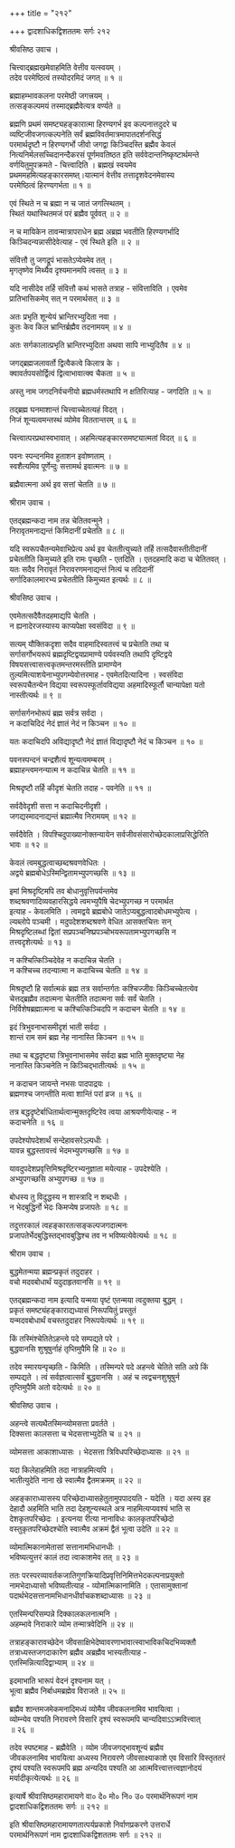 +++
title = "२१२"

+++
द्वादशाधिकद्विशततमः सर्गः २१२  
  
श्रीवसिष्ठ उवाच ।  
  
चित्त्वाद्ब्रह्मखमेवाहमिति वेत्तीव यत्स्वयम् ।  
तदेव परमेष्ठित्वं तस्योदरमिदं जगत् ॥ १ ॥  
  
ब्रह्माहम्भावकलना परमेष्ठी जगत्त्रयम् ।  
तत्सङ्कल्पमयं तस्माद्ब्रह्मैवेत्यत्र वर्ण्यते ॥   
  
ब्रह्मणि प्रथमं समष्ट्यहङ्कारात्मा हिरण्यगर्भ इव कल्पनात्तदुदरे च   
व्यष्टिजीवजगत्कल्पनेति सर्वं ब्रह्मविवर्तमात्रमापातदर्शनसिद्धं   
परमार्थदृष्टौ न हिरण्यगर्भो जीवो जगद्वा किञ्चिदस्ति ब्रह्मैव केवलं   
नित्यनिर्मलसच्चिदानन्दैकरसं पूर्णमवतिष्ठत इति सर्ववेदान्तनिष्कृष्टार्थमन्ते   
वर्णयितुमुपक्रमते - चित्त्वादिति । ब्रह्मखं स्वयमेव   
प्रथममहमित्यहङ्कारसमष्त्।यात्मानं वेत्तीव तत्तादृशवेदनमेवास्य   
परमेष्ठित्वं हिरण्यगर्भता ॥ १ ॥  
  
एवं स्थिते न च ब्रह्मा न च जातं जगत्स्थितम् ।  
स्थितं यथास्थितमजं परं ब्रह्मैव पूर्ववत् ॥ २ ॥  
  
न च मायिकेन तावन्मात्रापराधेन ब्रह्म अब्रह्म भवतीति हिरण्यगर्भादि   
किञ्चिदन्यन्नासीदेवेत्याह - एवं स्थिते इति ॥ २ ॥  
  
संवित्तौ तु जगद्रूपं भासतेऽप्येवमेव तत् ।  
मृगतृष्णेव मिथ्यैव दृश्यमानमपि त्वसत् ॥ ३ ॥  
  
यदि नासीदेव तर्हि संवित्तौ कथं भासते तत्राह - संवित्ताविति । एवमेव   
प्रातिभासिकमेव् सत् न परमार्थसत् ॥ ३ ॥   
  
अतः प्रभृति शून्येयं भ्रान्तिरभ्युदिता नवा ।  
कुतः केव किल भ्रान्तिर्ब्रह्मैव तदनामयम् ॥ ४ ॥  
  
अतः सर्गकालात्प्रभृति भ्रान्तिरभ्युदिता अथवा सापि नाभ्युदितैव ॥ ४ ॥  
  
जगद्ब्रह्मजलावर्तो द्वित्वैकत्वे किलात्र के ।  
क्वावर्तपयसोर्द्वित्वं द्वित्वाभावात्क्व चैकता ॥ ५ ॥  
  
अस्तु नाम जगदनिर्वचनीयो ब्रह्मधर्मस्तथापि न क्षतिरित्याह - जगदिति ॥ ५ ॥  
  
तद्ब्रह्म घनमाशान्तं चित्त्वाच्चेतत्यहं विदत् ।  
निजं शून्यत्वमन्तस्थं व्योमेव विततान्तरम् ॥ ६ ॥  
  
चित्त्वात्परप्रथास्वभावात् । अहमित्यहङ्कारसमष्ट्यात्मतां विदत् ॥ ६ ॥  
  
पवनः स्पन्दनमिव हुताशन इवोष्णताम् ।  
स्वशैत्यमिव पूर्णेन्दुः सत्तामर्थ इवात्मनः ॥ ७ ॥  
  
ब्रह्मैवात्मना अर्थ इव सत्तां चेतति ॥ ७ ॥  
  
श्रीराम उवाच ।  
  
एतद्ब्रह्मन्कदा नाम तन्न चेतितवन्मुने ।  
निरावृतमनाद्यन्तं किमिदानीं प्रचेतति ॥ ८ ॥  
  
यदि स्वरूपचैतन्यमेवाभिप्रेत्य अर्थ इव चेततीत्युच्यते तर्हि तत्सदैवास्तीतीदानीं   
प्रचेततीति किमुच्यते इति रामः पृच्छति - एतदिति । एतदहमादि कदा च चेतितवत् ।   
यतः सदैव निरावृतं निरावरणमनाद्यन्तं नित्यं च तदिदानीं   
सर्गादिकालमारभ्य प्रचेततीति किमुच्यत इत्यर्थः ॥ ८ ॥  
  
श्रीवसिष्ठ उवाच ।  
  
एवमेतत्सदैवैतदहमाद्यपि चेतति ।  
न ह्यनादेरजस्यास्य काप्यपेक्षा स्वसंविदा ॥ ९ ॥  
  
सत्यम् यौक्तिकदृशा सदैव वाहमादिस्वतत्त्वं च प्रचेतति तथा च   
सर्गासर्गोभयरूपं ब्रह्मदृष्टिद्वयप्रामाण्ये पर्यवस्यति तथापि दृष्टिद्वये   
विषयसत्त्वासत्त्वकृतमन्तरमस्तीति प्रामाण्येन   
तुल्यमित्याशयेनाभ्युपगम्येवोत्तरमाह - एवमेतदित्यादिना । स्वसंविदा   
स्वरूपचैतन्येन विद्यया स्वरूपस्फूर्तावविद्यया अहमादिस्फूर्तौ चान्यापेक्षा यतो   
नास्तीत्यर्थः ॥ ९ ॥  
  
सर्गासर्गनभोरूपं ब्रह्म सर्वत्र सर्वदा ।  
न कदाचिदिदं नेदं ज्ञातं नेदं न किञ्चन ॥ १० ॥  
  
यतः कदाचिदपि अविद्यादृष्टौ नेदं ज्ञातं विद्यादृष्टौ नेदं च किञ्चन ॥ १० ॥  
  
पवनस्पन्दनं चन्द्रशैत्यं शून्यत्वमम्बरम् ।  
ब्रह्माहन्त्वमनन्यात्म न कदाचिन्न चेतति ॥ ११ ॥  
  
मिश्रदृष्टौ तर्हि कीदृशं चेतति तदाह - पवनेति ॥ ११ ॥  
  
सर्वदैवेदृशी सत्ता न कदाचिदनीदृशी ।  
जगद्यस्मादनाद्यन्तं ब्रह्मात्मैव निरामयम् ॥ १२ ॥  
  
सर्वदैवेति । विपश्चिदुपाख्यानोक्तन्यायेन सर्वजीवसंसारोच्छेदकालाप्रसिद्धेरिति   
भावः ॥ १२ ॥  
  
केवलं त्वमबुद्धत्वाच्छब्दश्रवणवेधितः ।  
अद्वये ब्रह्मबोधेऽस्मिन्द्वितामभ्युपगच्छसि ॥ १३ ॥  
  
इमां मिश्रदृष्टिमपि तव बोधानुवृत्तिपर्यन्तमेव   
शब्दश्रवणादिव्यवहारसिद्धये त्वमभ्युपैषि चेदभ्युपगच्छ न परमार्थत   
इत्याह - केवलमिति । त्वमद्वये ब्रह्मबोधे जातेऽप्यबुद्धत्वादबोधमभ्युपेत्य ।   
ल्यब्लोपे पञ्चमी । मदुपदेशशब्दश्रवणे वेधित आसक्तचित्तः सन्   
मिश्रदृष्टिलब्धां द्वितां सप्रपञ्चनिष्प्रपञ्चोभयरूपतामभ्युपगच्छसि न   
तत्त्वदृशेत्यर्थः ॥ १३ ॥  
  
न कश्चित्किञ्चिदेवेह न कदाचिन्न चेतति ।  
न कश्चिच्च तदन्यात्मा न कदाचिच्च चेतति ॥ १४ ॥  
  
मिश्रदृष्टौ हि सर्वात्मकं ब्रह्म तत्र सर्वान्तर्गतः कश्चिज्जीवः किञ्चिच्चेतत्येव   
चेत्तद्ब्रह्मैव तदात्मना चेततीति तदात्मना सर्वः सर्वं चेतति ।   
निर्विशेषब्रह्मात्मना च कश्चित्किञ्चिदपि न कदाचन चेतति ॥ १४ ॥  
  
इदं त्रिभुवनाभासमीदृशं भाती सर्वदा ।  
शान्तं राम समं ब्रह्म नेह नानास्ति किञ्चन ॥ १५ ॥  
  
तथा च बद्धदृष्ट्या त्रिभुवनाभासमेव सर्वदा ब्रह्म भाति मुक्तदृष्ट्या नेह   
नानास्ति किञ्चनेति न किञ्चिद्भातीत्यर्थः ॥ १५ ॥  
  
न कदाचन जायन्ते नभसः पादपाद्रयः ।  
ब्रह्मणश्च जगन्तीति मत्वा शान्तिं परां व्रज ॥ १६ ॥  
  
तत्र बद्धदृष्टेर्बाधितार्थत्वान्मुक्तदृष्टिरेव त्वया आश्रयणीयेत्याह - न   
कदाचनेति ॥ १६ ॥  
  
उपदेश्योपदेशार्थं सन्देहावसरेऽल्पधीः ।  
यावन्न बुद्धस्तावत्त्वं भेदमभ्युपगच्छसि ॥ १७ ॥  
  
यावदुपदेशप्रवृत्तिमिश्रदृष्टिरभ्यनुज्ञाता मयेत्याह - उपदेश्येति ।   
अभ्युपगच्छसि अभ्युपगच्छ ॥ १७ ॥  
  
बोधस्य तु विदुद्धस्य न शास्त्रादि न शब्दधीः ।  
न भेदबुद्धिर्नो भेदः किमप्येष प्रजापतेः ॥ १८ ॥  
  
तदुत्तरकालं त्वहङ्कारतत्सङ्कल्पजगदात्मनः   
प्रजापतेर्भेदबुद्धिस्तद्भावबुद्धिश्च तव न भविष्यत्येवेत्यर्थः ॥ १८ ॥  
  
श्रीराम उवाच ।  
  
बुद्धमेतन्मया ब्रह्मन्प्रकृतं तदुदाहर ।  
वचो मदवबोधार्थं यदुदाहृतवानसि ॥ १९ ॥  
  
एतद्ब्रह्मन्कदा नाम इत्यादि यन्मया पृष्टं एतन्मया त्वदुक्तया बुद्धम् ।   
प्रकृतं समष्ट्यंहङ्काराद्यध्यासं निरूपयितुं प्रस्तुतं   
यन्मदवबोधार्थं वचस्तदुदाहर निरूपयेत्यर्थः ॥ १९ ॥  
  
किं तस्मिंश्चेतितेऽहन्त्वे पदे सम्पद्यते परे ।  
बुद्धवानसि शुश्रूषुर्नाहं तृप्तिमुपैमि हि ॥ २० ॥  
  
तदेव स्मारयन्पृच्छति - किमिति । तस्मिन्परे पदे अहन्त्वे चेतिते सति अग्रे किं   
सम्पद्यते । त्वं सर्वज्ञत्वात्सर्वं बुद्धवानसि । अहं च त्वद्वचनशुश्रूषुर्न   
तृप्तिमुपैमि अतो वदेत्यर्थः ॥ २० ॥  
  
श्रीवसिष्ठ उवाच ।  
  
अहन्त्वे सत्यथैतस्मिन्व्योमसत्ता प्रवर्तते ।  
दिक्सत्ता कालसत्ता च भेदसत्ताभ्युदेति च ॥ २१ ॥  
  
व्योमसत्ता आकाशाध्यासः । भेदसत्ता त्रिविधपरिच्छेदाध्यासः ॥ २१ ॥  
  
यदा किलेहाहमिति तदा नात्राहमित्यपि ।  
भातीत्युदेति नाना खे स्वात्मैव द्वैतमक्रमम् ॥ २२ ॥  
  
अहङ्काराध्यासस्य परिच्छेदाध्यासहेतुतामुपपादयति - यदेति । यदा अस्य इह   
देहादौ अहमिति भाति तदा देहशून्यस्थले अत्र नाहमित्यप्यवश्यं भाति स   
देशकृतपरिच्छेदः । इत्यनया रीत्या नानाविधः कालकृतपरिच्छेदो   
वस्तुकृतपरिच्छेदश्चेति स्वात्मैव अक्रमं द्वैतं भूत्वा उदेति ॥ २२ ॥  
  
व्योमात्मिकानामेतासां सत्तानामभिधानधीः ।  
भविष्यत्युत्तरं कालं तदा त्वाकाशमेव तत् ॥ २३ ॥  
  
ततः परस्परव्यावर्तकजातिगुणक्रियादिप्रवृत्तिनिमित्तभेदकल्पनाप्रयुक्तो   
नामभेदाध्यासो भविष्यतीत्याह - व्योमात्मिकानामिति । एतासामुक्तानां   
पदार्थभेदसत्तानामभिधानधीर्वाचकशब्दाध्यासः ॥ २३ ॥  
  
एतस्मिन्परिसम्पन्ने दिक्कालकलनात्मनि ।  
अहम्भावे निराकारे व्योम तन्मात्रवेदिनि ॥ २४ ॥  
  
तत्राहङ्कारावच्छेदेन जीवसाक्षिभेदेष्वावरणाभावात्स्वाभाविकचिदभिव्यक्तौ   
तत्राध्यस्तजगदाकारेण ब्रह्मैव अब्रह्मैव भास्यतीत्याह -   
एतस्मिन्नित्यादिद्वाभ्याम् ॥ २४ ॥   
  
इदमाभाति भारूपं वेदनं दृश्यनाम यत् ।  
भूत्वा ब्रह्मैव निर्बाधमब्रह्मेव विराजते ॥ २५ ॥  
  
ब्रह्मैव शान्तमजमेकमनादिमध्यं व्योमैव जीवकलनामिव भावयित्वा ।  
व्योम्न्येव पश्यति निरावरणे विसारि दृश्यं स्वरूपमपि चान्यदिवाऽऽत्र्मवित्त्वात्   
॥ २६ ॥  
  
तदेव स्पष्टमाह - ब्रह्मैवेति । व्योम जीवजगद्भावशून्यं ब्रह्मैव   
जीवकलनामिव भावयित्वा अध्यस्य निरावरणे जीवसाक्ष्याकाशे एव विसारि विस्तृततरं   
दृश्यं पश्यति स्वरूपमपि ब्रह्म अन्यदिव पश्यति आ आत्मवित्त्वात्तत्त्वज्ञानोदयं   
मर्यादीकृत्येत्यर्थः ॥ २६ ॥  
  
इत्यार्षे श्रीवासिष्ठमहारामायणे वा० दे० मो० नि० उ० परमार्थनिरूपणं नाम   
द्वादशाधिकद्विशततमः सर्गः ॥ २१२ ॥  
  
इति श्रीवासिष्ठमहारामायणतात्पर्यप्रकाशे निर्वाणप्रकरणे उत्तरार्धे   
परमार्थनिरूपणं नाम द्वादशाधिकद्विशततमः सर्गः ॥ २१२ ॥  
  
  